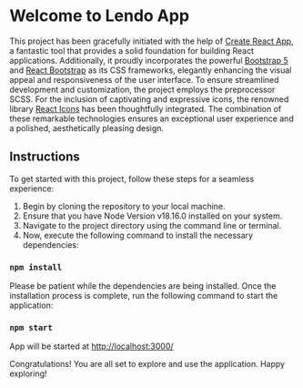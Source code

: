 # Welcome to Lendo App

This project has been gracefully initiated with the help of [Create React App](https://github.com/facebook/create-react-app), a fantastic tool that provides a solid foundation for building React applications. Additionally, it proudly incorporates the powerful [Bootstrap 5](https://getbootstrap.com/) and [React Bootstrap](https://react-bootstrap.netlify.app/) as its CSS frameworks, elegantly enhancing the visual appeal and responsiveness of the user interface. To ensure streamlined development and customization, the project employs the preprocessor SCSS. For the inclusion of captivating and expressive icons, the renowned library [React Icons](https://react-icons.github.io/react-icons/) has been thoughtfully integrated. The combination of these remarkable technologies ensures an exceptional user experience and a polished, aesthetically pleasing design.

## Instructions

To get started with this project, follow these steps for a seamless experience:

1. Begin by cloning the repository to your local machine.
2. Ensure that you have Node Version v18.16.0 installed on your system.
3. Navigate to the project directory using the command line or terminal.
4. Now, execute the following command to install the necessary dependencies:

### `npm install`

Please be patient while the dependencies are being installed. Once the installation process is complete, run the following command to start the application:

### `npm start`

App will be started at [http://localhost:3000/](http://localhost:3000/)

Congratulations! You are all set to explore and use the application. Happy exploring!
